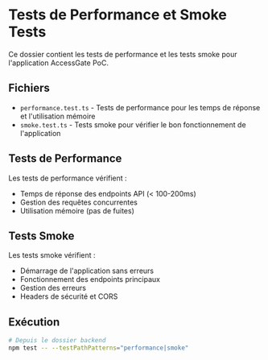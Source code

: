 # Tests de Performance et Smoke Tests

Ce dossier contient les tests de performance et les tests smoke pour l'application AccessGate PoC.

## Fichiers

- `performance.test.ts` - Tests de performance pour les temps de réponse et l'utilisation mémoire
- `smoke.test.ts` - Tests smoke pour vérifier le bon fonctionnement de l'application

## Tests de Performance

Les tests de performance vérifient :
- Temps de réponse des endpoints API (< 100-200ms)
- Gestion des requêtes concurrentes
- Utilisation mémoire (pas de fuites)

## Tests Smoke

Les tests smoke vérifient :
- Démarrage de l'application sans erreurs
- Fonctionnement des endpoints principaux
- Gestion des erreurs
- Headers de sécurité et CORS

## Exécution

```bash
# Depuis le dossier backend
npm test -- --testPathPatterns="performance|smoke"
```
